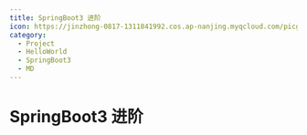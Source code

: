 ```yaml
---
title: SpringBoot3 进阶
icon: https://jinzhong-0817-1311841992.cos.ap-nanjing.myqcloud.com/picgo/docker.svg
category:
  - Project
  - HelloWorld
  - SpringBoot3
  - MD
---
```


# SpringBoot3 进阶

